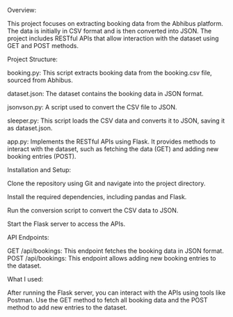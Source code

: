 
Overview:

This project focuses on extracting booking data from the Abhibus platform. The data is initially in CSV format and is then converted into JSON. The project includes RESTful APIs that allow interaction with the dataset using GET and POST methods.

Project Structure:

booking.py: This script extracts booking data from the booking.csv file, sourced from Abhibus.

dataset.json: The dataset contains the booking data in JSON format.

jsonvson.py: A script used to convert the CSV file to JSON.

sleeper.py: This script loads the CSV data and converts it to JSON, saving it as dataset.json.

app.py: Implements the RESTful APIs using Flask. It provides methods to interact with the dataset, such as fetching the data (GET) and adding new booking entries (POST).

Installation and Setup:

Clone the repository using Git and navigate into the project directory.

Install the required dependencies, including pandas and Flask.

Run the conversion script to convert the CSV data to JSON.

Start the Flask server to access the APIs.

API Endpoints:

GET /api/bookings: This endpoint fetches the booking data in JSON format.
POST /api/bookings: This endpoint allows adding new booking entries to the dataset.

What I used:

After running the Flask server, you can interact with the APIs using tools like Postman. Use the GET method to fetch all booking data and the POST method to add new entries to the dataset.

